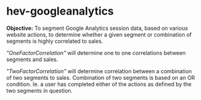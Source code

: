 # hev-googleanalytics

**Objective:** To segment Google Analytics session data, based on various website actions, to determine whether a given segment or combination of segments is highly correlated to sales.

*"OneFactorCorrelation"* will determine one to one correlations between segments and sales.

*"TwoFactorCorrelation"* will determine correlation between a combination of two segments to sales.
Combination of two segments is based on an OR condition. Ie. a user has completed either of the actions as defined by the two segments in question.

